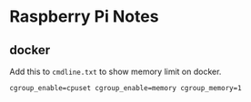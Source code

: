 # Raspberry Pi Notes

## docker

Add this to `cmdline.txt` to show memory limit on docker.

```
cgroup_enable=cpuset cgroup_enable=memory cgroup_memory=1
```

